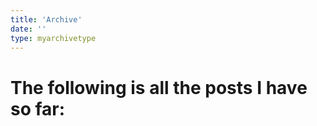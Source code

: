 ```yaml
---
title: 'Archive'
date: ''
type: myarchivetype
---
```


# The following is all the posts I have so far: